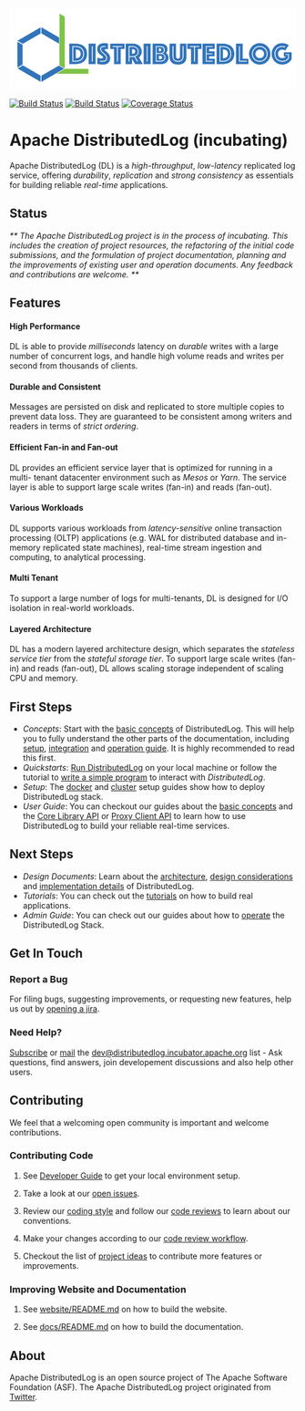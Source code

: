 ![logo](/website/images/distributedlog_logo_l.png?raw=true "Apache DistributedLog logo")

[![Build Status](https://travis-ci.org/apache/incubator-distributedlog.svg?branch=master)](https://travis-ci.org/apache/incubator-distributedlog)
[![Build Status](https://builds.apache.org/buildStatus/icon?job=distributedlog-nightly-build)](https://builds.apache.org/job/distributedlog-nightly-build/)
[![Coverage Status](https://coveralls.io/repos/github/apache/incubator-distributedlog/badge.svg?branch=master)](https://coveralls.io/github/apache/incubator-distributedlog?branch=master)

# Apache DistributedLog (incubating)

Apache DistributedLog (DL) is a *high-throughput*, *low-latency* replicated log service, offering
*durability*, *replication* and *strong consistency* as essentials for building
reliable _real-time_ applications.

## Status

_**
The Apache DistributedLog project is in the process of incubating. This includes the creation of project resources,
the refactoring of the initial code submissions, and the formulation of project documentation, planning and the
improvements of existing user and operation documents. Any feedback and contributions are welcome.
**_

## Features

#### High Performance

DL is able to provide *milliseconds* latency on *durable* writes with a large number
of concurrent logs, and handle high volume reads and writes per second from
thousands of clients.

#### Durable and Consistent

Messages are persisted on disk and replicated to store multiple copies to
prevent data loss. They are guaranteed to be consistent among writers and
readers in terms of *strict ordering*.

#### Efficient Fan-in and Fan-out

DL provides an efficient service layer that is optimized for running in a multi-
tenant datacenter environment such as _Mesos_ or _Yarn_. The service layer is able
to support large scale writes (fan-in) and reads (fan-out).

#### Various Workloads

DL supports various workloads from *latency-sensitive* online transaction
processing (OLTP) applications (e.g. WAL for distributed database and in-memory
replicated state machines), real-time stream ingestion and computing, to
analytical processing.

#### Multi Tenant

To support a large number of logs for multi-tenants, DL is designed for I/O
isolation in real-world workloads.

#### Layered Architecture

DL has a modern layered architecture design, which separates the *stateless
service tier* from the *stateful storage tier*. To support large scale writes (fan-
in) and reads (fan-out), DL allows scaling storage independent of scaling CPU
and memory.

## First Steps

* *Concepts*: Start with the [basic concepts](http://distributedlog.incubator.apache.org/docs/latest/basics/introduction) of DistributedLog.
  This will help you to fully understand the other parts of the documentation,
  including [setup](http://distributedlog.incubator.apache.org/docs/latest/deployment/cluster),
  [integration](http://distributedlog.incubator.apache.org/docs/latest/user_guide/api/main.html) and
  [operation guide](http://distributedlog.incubator.apache.org/docs/latest/admin_guide/main.html).
  It is highly recommended to read this first.
* *Quickstarts*: [Run DistributedLog](http://distributedlog.incubator.apache.org/docs/latest/start/quickstart) on your local machine
  or follow the tutorial to [write a simple program](http://distributedlog.incubator.apache.org/docs/latest/tutorials/basic-1) to interact with _DistributedLog_.
* *Setup*: The [docker](http://distributedlog.incubator.apache.org/docs/latest/deployment/docker) and [cluster](http://distributedlog.incubator.apache.org/docs/latest/deployment/cluster) setup guides show how to deploy DistributedLog stack.
* *User Guide*: You can checkout our guides about the [basic concepts](http://distributedlog.incubator.apache.org/docs/latest/basics/introduction) and the [Core Library API](http://distributedlog.incubator.apache.org/docs/latest/user_guide/api/core) or [Proxy Client API](http://distributedlog.incubator.apache.org/docs/latest/user_guide/api/proxy)
  to learn how to use DistributedLog to build your reliable real-time services.

## Next Steps

* *Design Documents*: Learn about the [architecture](http://distributedlog.incubator.apache.org/docs/latest/user_guide/architecture/main),
  [design considerations](http://distributedlog.incubator.apache.org/docs/latest/user_guide/design/main) and 
  [implementation details](http://distributedlog.incubator.apache.org/docs/latest/user_guide/implementation/main) of DistributedLog.
* *Tutorials*: You can check out the [tutorials](http://distributedlog.incubator.apache.org/docs/latest/tutorials/main) on how to build real applications.
* *Admin Guide*: You can check out our guides about how to [operate](http://distributedlog.incubator.apache.org/docs/latest/admin_guide/main) the DistributedLog Stack.

## Get In Touch

### Report a Bug

For filing bugs, suggesting improvements, or requesting new features, help us out by [opening a jira](https://issues.apache.org/jira/browse/DL).

### Need Help?

[Subscribe](dev-subscribe@distributedlog.incubator.apache.org) or [mail](dev@distributedlog.incubator.apache.org) the [dev@distributedlog.incubator.apache.org](dev@distributedlog.incubator.apache.org) list - Ask questions, find answers, join developement discussions and also help other users.

## Contributing

We feel that a welcoming open community is important and welcome contributions.

### Contributing Code

1. See [Developer Guide](https://cwiki.apache.org/confluence/display/DL/Developer+Guide) to get your local environment setup.

2. Take a look at our [open issues](https://issues.apache.org/jira/browse/DL).

3. Review our [coding style](https://cwiki.apache.org/confluence/pages/viewpage.action?pageId=65867477) and follow our [code reviews](https://github.com/apache/incubator-distributedlog/pulls) to learn about our conventions.

4. Make your changes according to our [code review workflow](https://cwiki.apache.org/confluence/display/DL/Contributing+to+DistributedLog#ContributingtoDistributedLog-ContributingCodeChanges).

5. Checkout the list of [project ideas](https://cwiki.apache.org/confluence/display/DL/Project+Ideas) to contribute more features or improvements.

### Improving Website and Documentation

1. See [website/README.md](/website/README.md) on how to build the website.

2. See [docs/README.md](/docs/README.md) on how to build the documentation.

## About

Apache DistributedLog is an open source project of The Apache Software Foundation (ASF). The Apache DistributedLog project originated from [Twitter](https://twitter.com/).
